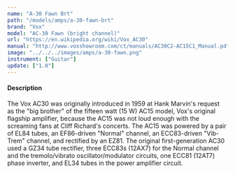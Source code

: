 ```yaml
---
name: "A-30 Fawn Brt"
path: "/models/amps/a-30-fawn-brt"
brand: "Vox"
model: "AC-30 Fawn (bright channel)"
url: "https://en.wikipedia.org/wiki/Vox_AC30"
manual: "http://www.voxshowroom.com/ct/manuals/AC30C2-AC15C1_Manual.pdf"
image: "../../../images/amps/a-30-fawn.png"
instrument: ["Guitar"]
update: ["1.0"]
---
```

#### Description
The Vox AC30 was originally introduced in 1959 at Hank Marvin's request as the "big brother" of the fifteen watt (15 W) AC15 model, Vox's original flagship amplifier, because the AC15 was not loud enough with the screaming fans at Cliff Richard's concerts. The AC15 was powered by a pair of EL84 tubes, an EF86-driven "Normal" channel, an ECC83-driven "Vib-Trem" channel, and rectified by an EZ81. The original first-generation AC30 used a GZ34 tube rectifier, three ECC83s (12AX7) for the Normal channel and the tremolo/vibrato oscillator/modulator circuits, one ECC81 (12AT7) phase inverter, and EL34 tubes in the power amplifier circuit.